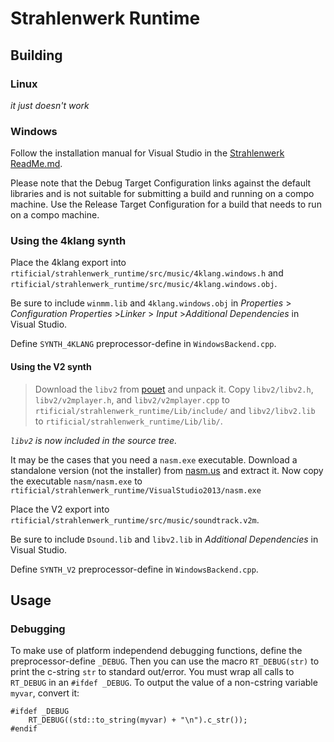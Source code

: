 # Strahlenwerk Runtime

## Building
### Linux
*it just doesn't work*

### Windows
Follow the installation manual for Visual Studio in the [Strahlenwerk ReadMe.md](../strahlenwerk/ReadMe.md).

Please note that the Debug Target Configuration links against the default libraries and is not suitable for submitting a build and running on a compo machine. Use the Release Target Configuration for a build that needs to run on a compo machine.

### Using the 4klang synth
Place the 4klang export into `rtificial/strahlenwerk_runtime/src/music/4klang.windows.h` and `rtificial/strahlenwerk_runtime/src/music/4klang.windows.obj`.

Be sure to include `winmm.lib` and `4klang.windows.obj` in *Properties* > *Configuration Properties* >*Linker* > *Input* >*Additional Dependencies* in Visual Studio.

Define `SYNTH_4KLANG` preprocessor-define in `WindowsBackend.cpp`.

#### Using the V2 synth
> Download the `libv2` from [pouet](http://www.pouet.net/prod.php?which=15073) and unpack it. Copy `libv2/libv2.h`, `libv2/v2mplayer.h`, and `libv2/v2mplayer.cpp` to `rtificial/strahlenwerk_runtime/Lib/include/` and `libv2/libv2.lib` to `rtificial/strahlenwerk_runtime/Lib/lib/`.

*`libv2` is now included in the source tree.*

It may be the cases that you need a `nasm.exe` executable. Download a standalone version (not the installer) from [nasm.us](http://nasm.us/) and extract it. Now copy the executable `nasm/nasm.exe` to `rtificial/strahlenwerk_runtime/VisualStudio2013/nasm.exe`

Place the V2 export into `rtificial/strahlenwerk_runtime/src/music/soundtrack.v2m`.

Be sure to include `Dsound.lib` and `libv2.lib` in *Additional Dependencies* in Visual Studio.

Define `SYNTH_V2` preprocessor-define in `WindowsBackend.cpp`.

## Usage
### Debugging

To make use of platform independend debugging functions, define the preprocessor-define `_DEBUG`. Then you can use the macro `RT_DEBUG(str)` to print the c-string `str` to standard out/error. You must wrap all calls to `RT_DEBUG` in an `#ifdef _DEBUG`. To output the value of a non-cstring variable `myvar`, convert it:

	#ifdef _DEBUG
		RT_DEBUG((std::to_string(myvar) + "\n").c_str());
	#endif

